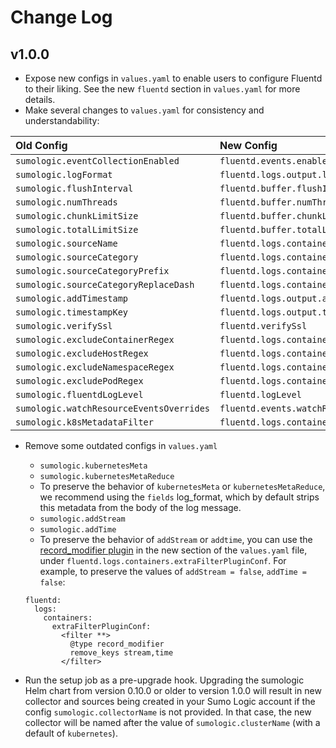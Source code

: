 # Change Log

## v1.0.0
- Expose new configs in `values.yaml` to enable users to configure Fluentd to their liking. See the new `fluentd` section in `values.yaml` for more details.
- Make several changes to `values.yaml` for consistency and understandability:

Old Config | New Config
|:-------- |:--------
`sumologic.eventCollectionEnabled` | `fluentd.events.enabled`
`sumologic.logFormat` | `fluentd.logs.output.logFormat`
`sumologic.flushInterval` | `fluentd.buffer.flushInterval`
`sumologic.numThreads` | `fluentd.buffer.numThreads`
`sumologic.chunkLimitSize` | `fluentd.buffer.chunkLimitSize`
`sumologic.totalLimitSize` | `fluentd.buffer.totalLimitSize`
`sumologic.sourceName` | `fluentd.logs.containers.sourceName`
`sumologic.sourceCategory` | `fluentd.logs.containers.sourceCategory`
`sumologic.sourceCategoryPrefix` | `fluentd.logs.containers.sourceCategoryPrefix`
`sumologic.sourceCategoryReplaceDash` | `fluentd.logs.containers.sourceCategoryReplaceDash`
`sumologic.addTimestamp` | `fluentd.logs.output.addTimestamp`
`sumologic.timestampKey` | `fluentd.logs.output.timestampKey`
`sumologic.verifySsl` | `fluentd.verifySsl`
`sumologic.excludeContainerRegex` | `fluentd.logs.containers.excludeContainerRegex`
`sumologic.excludeHostRegex` | `fluentd.logs.containers.excludeHostRegex`
`sumologic.excludeNamespaceRegex` | `fluentd.logs.containers.excludeNamespaceRegex`
`sumologic.excludePodRegex` | `fluentd.logs.containers.excludePodRegex`
`sumologic.fluentdLogLevel` | `fluentd.logLevel`
`sumologic.watchResourceEventsOverrides` | `fluentd.events.watchResourceEventsOverrides`
`sumologic.k8sMetadataFilter` | `fluentd.logs.containers.k8sMetadataFilter`

- Remove some outdated configs in `values.yaml`
  - `sumologic.kubernetesMeta`
  - `sumologic.kubernetesMetaReduce`
  - To preserve the behavior of `kubernetesMeta` or `kubernetesMetaReduce`, we recommend using the `fields` log_format, which by default strips this metadata from the body of the log message.
  - `sumologic.addStream`
  - `sumologic.addTime`
  - To preserve the behavior of `addStream` or `addtime`, you can use the [record_modifier plugin](https://github.com/repeatedly/fluent-plugin-record-modifier) in the new section of the `values.yaml` file, under `fluentd.logs.containers.extraFilterPluginConf`. For example, to preserve the values of `addStream = false`, `addTime = false`:

  ```
  fluentd:
    logs:
      containers:
        extraFilterPluginConf:
          <filter **>
            @type record_modifier
            remove_keys stream,time
          </filter>
  ```
  
- Run the setup job as a pre-upgrade hook. Upgrading the sumologic Helm chart from version 0.10.0 or older to version 1.0.0 will result in new collector and sources being created in your Sumo Logic account if the config `sumologic.collectorName` is not provided. In that case, the new collector will be named after the value of `sumologic.clusterName` (with a default of `kubernetes`).
